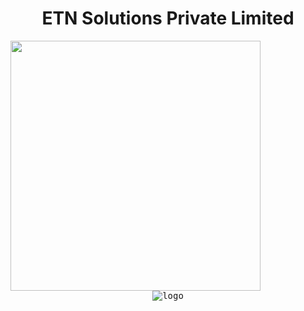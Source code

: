 
<h1 align="center">ETN Solutions Private Limited</h1>

<div style="display: flex; justify-content: space-between; align-items: center">
<img src="https://github.com/ETN-Solutions/ETN-Solutions/assets/161805758/2682f077-7139-414b-9a6c-cf2efa606d8a" style="width: 400px" />
</div>


<div align="center">
<kbd>
<img src="https://github.com/ETN-Solutions/ETN-Solutions/assets/161805758/2682f077-7139-414b-9a6c-cf2efa606d8a" alt="logo" >
</kbd>
</div> 
